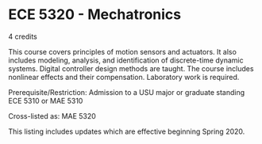 # ECE 5320 - Mechatronics
4 credits

This course covers principles of motion sensors and actuators. It also includes modeling, analysis, and identification of discrete-time dynamic systems. Digital controller design methods are taught. The course includes nonlinear effects and their compensation. Laboratory work is required.

Prerequisite/Restriction:
Admission to a USU major or graduate standing
ECE 5310 or MAE 5310 


Cross-listed as: MAE 5320 

This listing includes updates which are effective beginning Spring 2020.
